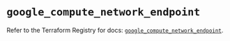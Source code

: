 # `google_compute_network_endpoint`

Refer to the Terraform Registry for docs: [`google_compute_network_endpoint`](https://registry.terraform.io/providers/hashicorp/google/6.11.0/docs/resources/compute_network_endpoint).
